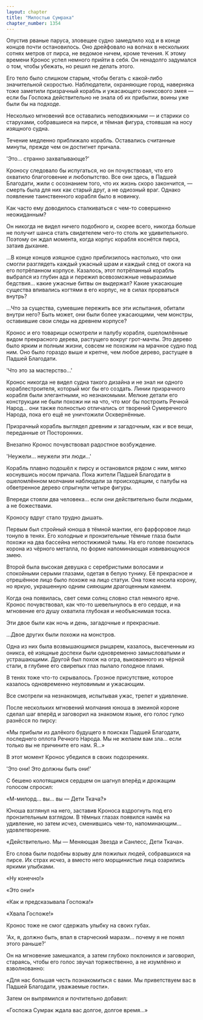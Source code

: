 ```yaml
---
layout: chapter
title: "Милостью Сумрака"
chapter_number: 1354
---
```


Опустив рваные паруса, зловещее судно замедлило ход и в конце концов почти остановилось. Оно дрейфовало на волнах в нескольких сотнях метров от пирса, не ведомое ничем, кроме течения. К этому времени Кронос успел немного прийти в себя. Он ненадолго задумался о том, чтобы убежать, но решил не делать этого.

Его тело было слишком старым, чтобы бегать с какой-либо значительной скоростью. Наблюдатели, охраняющие город, наверняка тоже заметили призрачный корабль и ужасающего ониксового змея — если бы Госпожа действительно не знала об их прибытии, воины уже были бы на подходе.

Несколько мгновений все оставались неподвижными — и старики со старухами, собравшиеся на пирсе, и тёмная фигура, стоявшая на носу изящного судна.

Течение медленно приближало корабль. Оставались считанные минуты, прежде чем он достигнет причала.

'Это... странно захватывающе?'

Кроносу следовало бы испугаться, но он почувствовал, что его охватило благоговение и любопытство. Все они здесь, в Падшей Благодати, жили с осознанием того, что их жизнь скоро закончится, — смерть была для них как старый друг, а не одиозный враг. Однако появление таинственного корабля было в новинку.

Как часто ему доводилось сталкиваться с чем-то совершенно неожиданным?

Он никогда не видел ничего подобного и, скорее всего, никогда больше не получит шанса стать свидетелем чего-то столь же удивительного. Поэтому он ждал момента, когда корпус корабля коснётся пирса, затаив дыхание.

...В конце концов изящное судно приблизилось настолько, что они смогли разглядеть каждый ужасный шрам и каждый след от ожога на его потрёпанном корпусе. Казалось, этот потрёпанный корабль выбрался из глубин ада и пережил всевозможные невыразимые бедствия... какие ужасные битвы он выдержал? Какие ужасающие существа впивались когтями в его корпус, не в силах прорваться внутрь?

...Что за существа, сумевшие пережить все эти испытания, обитали внутри него? Быть может, они были более ужасающими, чем монстры, оставившие свои следы на древнем корпусе?

Кронос и его товарищи осмотрели и палубу корабля, ошеломлённые видом прекрасного дерева, растущего вокруг грот-мачты. Это дерево было ярким и полным жизни, совсем не похожим на мрачное судно под ним. Оно было гораздо выше и крепче, чем любое дерево, растущее в Падшей Благодати.

'Что это за мастерство...'

Кронос никогда не видел судна такого дизайна и не знал ни одного кораблестроителя, который мог бы его создать. Линии призрачного корабля были элегантными, но незнакомыми. Мелкие детали его конструкции не были похожи ни на что, что мог бы построить Речной Народ... они также полностью отличались от творений Сумеречного Народа, пока его ещё не уничтожили Осквернённые.

Призрачный корабль выглядел древним и загадочным, как и все вещи, переданные от Посторонних.

Внезапно Кронос почувствовал радостное возбуждение.

'Неужели... неужели эти люди...'

Корабль плавно подошёл к пирсу и остановился рядом с ним, мягко коснувшись носом причала. Пока жители Падшей Благодати в ошеломлённом молчании наблюдали за происходящим, с палубы на обветренное дерево спрыгнули четыре фигуры.

Впереди стояли два человека... если они действительно были людьми, а не божествами.

Кроносу вдруг стало трудно дышать.

Первым был стройный юноша в тёмной мантии, его фарфоровое лицо тонуло в тенях. Его холодные и пронзительные тёмные глаза были похожи на два бассейна непостижимой тьмы. На его голове покоилась корона из чёрного металла, по форме напоминающая извивающуюся змею.

Второй была высокая девушка с серебристыми волосами и спокойными серыми глазами, одетая в белую тунику. Её прекрасное и отрешённое лицо было похоже на лицо статуи. Она тоже носила корону, но яркую, украшенную одним сияющим драгоценным камнем.

Когда она появилась, свет семи солнц словно стал немного ярче. Кронос почувствовал, как что-то шевельнулось в его сердце, и на мгновение его душу охватила глубокая и необъяснимая тоска.

Эти двое были как ночь и день, загадочные и прекрасные.

...Двое других были похожи на монстров.

Одна из них была возвышающимся рыцарем, казалось, высеченным из оникса, её изящные доспехи были одновременно замысловатыми и устрашающими. Другой был похож на огра, выкованного из чёрной стали, в глубине его свирепых глаз пылало голодное пламя.

В тенях тоже что-то скрывалось. Грозное присутствие, которое казалось одновременно неуловимым и ужасающим.

Все смотрели на незнакомцев, испытывая ужас, трепет и удивление.

После нескольких мгновений молчания юноша в змеиной короне сделал шаг вперёд и заговорил на знакомом языке, его голос гулко разнёсся по пирсу:

«Мы прибыли из далёкого будущего в поисках Падшей Благодати, последнего оплота Речного Народа. Мы не желаем вам зла... если только вы не причините его нам. Я...»

В этот момент Кронос убедился в своих подозрениях.

'Это они! Это должны быть они!'

С бешено колотящимся сердцем он шагнул вперёд и дрожащим голосом спросил:

«М-милорд... вы... вы — Дети Ткача?»

Юноша взглянул на него, заставив Кроноса вздрогнуть под его пронзительным взглядом. В тёмных глазах появился намёк на удивление, но затем исчез, сменившись чем-то, напоминающим... удовлетворение.

«Действительно. Мы — Меняющая Звезда и Санлесс, Дети Ткача».

Его слова были подобны взрыву для пожилых людей, собравшихся на пирсе. Их страх исчез, а вместо него морщинистые лица озарились яркими улыбками.

«Ну конечно!»

«Это они!»

«Как и предсказывала Госпожа!»

«Хвала Госпоже!»

Кронос тоже не смог сдержать улыбку на своих губах.

'Ах, я, должно быть, впал в старческий маразм... почему я не понял этого раньше?'

Он на мгновение замешкался, а затем глубоко поклонился и заговорил, стараясь, чтобы его голос звучал торжественно, а не изумлённо и взволнованно:

«Для нас большая честь познакомиться с вами. Мы приветствуем вас в Падшей Благодати, уважаемые гости».

Затем он выпрямился и почтительно добавил:

«Госпожа Сумрак ждала вас долгое, долгое время...»